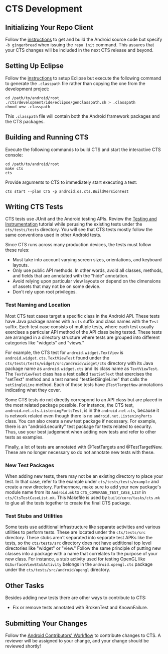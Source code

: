 <!--
   Copyright 2010 The Android Open Source Project 

   Licensed under the Apache License, Version 2.0 (the "License"); 
   you may not use this file except in compliance with the License.
   You may obtain a copy of the License at

       http://www.apache.org/licenses/LICENSE-2.0

   Unless required by applicable law or agreed to in writing, software
   distributed under the License is distributed on an "AS IS" BASIS,
   WITHOUT WARRANTIES OR CONDITIONS OF ANY KIND, either express or implied.
   See the License for the specific language governing permissions and
   limitations under the License.
-->

# CTS Development #

## Initializing Your Repo Client ##

Follow the [instructions](/source/downloading.html)
to get and build the Android source code but specify `-b gingerbread`
when issuing the `repo init` command. This assures that your CTS
changes will be included in the next CTS release and beyond.

## Setting Up Eclipse ##

Follow the [instructions](/source/using-eclipse.html)
to setup Eclipse but execute the following command to generate the
`.classpath` file rather than copying the one from the development
project:

    cd /path/to/android/root
    ./cts/development/ide/eclipse/genclasspath.sh > .classpath
    chmod u+w .classpath

This `.classpath` file will contain both the Android framework
packages and the CTS packages.

## Building and Running CTS ##

Execute the following commands to build CTS and start the interactive
CTS console:

    cd /path/to/android/root
    make cts
    cts

Provide arguments to CTS to immediately start executing a test:

    cts start --plan CTS -p android.os.cts.BuildVersionTest

## Writing CTS Tests ##

CTS tests use JUnit and the Android testing APIs. Review the 
[Testing and Instrumentation](http://d.android.com/guide/topics/testing/testing_android.html) 
tutorial while perusing the existing tests under the
`cts/tests/tests` directory. You will see that CTS tests mostly follow the same
conventions used in other Android tests.

Since CTS runs across many production devices, the tests must follow
these rules:

- Must take into account varying screen sizes, orientations, and keyboard layouts.
- Only use public API methods. In other words, avoid all classes, methods, and fields that are annotated with the "hide" annotation.
- Avoid relying upon particular view layouts or depend on the dimensions of assets that may not be on some device.
- Don't rely upon root privileges.

### Test Naming and Location ###

Most CTS test cases target a specific class in the Android API. These tests
have Java package names with a `cts` suffix and class
names with the `Test` suffix. Each test case consists of
multiple tests, where each test usually exercises a particular API method of
the API class being tested. These tests are arranged in a directory structure
where tests are grouped into different categories like "widgets" and "views."

For example, the CTS test for `android.widget.TextView` is
`android.widget.cts.TextViewTest` found under the
`cts/tests/tests/widget/src/android/widget/cts` directory with its
Java package name as `android.widget.cts` and its class name as
`TextViewTest`. The `TextViewTest` class has a test called `testSetText`
that exercises the "setText" method and a test named "testSetSingleLine" that
calls the `setSingleLine` method. Each of those tests have `@TestTargetNew`
annotations indicating what they cover.

Some CTS tests do not directly correspond to an API class but are placed in
the most related package possible. For instance, the CTS test,
`android.net.cts.ListeningPortsTest`, is in the `android.net.cts`, because it
is network related even though there is no `android.net.ListeningPorts` class.
You can also create a new test package if necessary. For example, there is an
"android.security" test package for tests related to security. Thus, use your
best judgement when adding new tests and refer to other tests as examples.

Finally, a lot of tests are annotated with @TestTargets and @TestTargetNew.
These are no longer necessary so do not annotate new tests with these.

### New Test Packages ###

When adding new tests, there may not be an existing directory to place your
test. In that case, refer to the example under `cts/tests/tests/example` and
create a new directory. Furthermore, make sure to add your new package's
module name from its `Android.mk` to `CTS_COVERAGE_TEST_CASE_LIST` in
`cts/CtsTestCaseList.mk`. This Makefile is used by `build/core/tasks/cts.mk`
to glue all the tests together to create the final CTS package.

### Test Stubs and Utilities ###

Some tests use additional infrastructure like separate activities
and various utilities to perform tests. These are located under the
`cts/tests/src` directory. These stubs aren't separated into separate test
APKs like the tests, so the `cts/tests/src` directory does not have additional
top level directories like "widget" or "view." Follow the same principle of
putting new classes into a package with a name that correlates to the purpose
of your new class. For instance, a stub activity used for testing OpenGL like
`GLSurfaceViewStubActivity` belongs in the `android.opengl.cts` package under
the `cts/tests/src/android/opengl` directory.

## Other Tasks ##

Besides adding new tests there are other ways to contribute to CTS:

- Fix or remove tests annotated with BrokenTest and KnownFailure.

## Submitting Your Changes ##

Follow the [Android Contributors' Workflow](/source/submit-patches.html)
to contribute changes to CTS. A reviewer
will be assigned to your change, and your change should be reviewed shortly!

